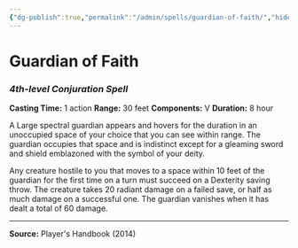 ```yaml
---
{"dg-publish":true,"permalink":"/admin/spells/guardian-of-faith/","hide":true,"updated":"2025-08-05T19:49:54.577+01:00"}
---
```


# Guardian of Faith
### *4th-level Conjuration Spell*
**Casting Time:** 1 action
**Range:** 30 feet
**Components:** V
**Duration:** 8 hour

A Large spectral guardian appears and hovers for the duration in an unoccupied space of your choice that you can see within range. The guardian occupies that space and is indistinct except for a gleaming sword and shield emblazoned with the symbol of your deity.

Any creature hostile to you that moves to a space within 10 feet of the guardian for the first time on a turn must succeed on a Dexterity saving throw. The creature takes 20 radiant damage on a failed save, or half as much damage on a successful one. The guardian vanishes when it has dealt a total of 60 damage.

---
**Source:** Player's Handbook (2014)